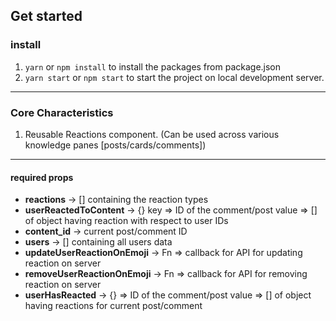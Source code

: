 ## Get started

### install
1. `yarn` or `npm install` to install the packages from package.json
2. `yarn start` or `npm start` to start the project on local development server.

***

### Core Characteristics
1. Reusable Reactions component. (Can be used across various knowledge panes [posts/cards/comments])

***

#### required props
- **reactions** -> [] containing the reaction types
- **userReactedToContent** -> {} key => ID of the comment/post value => [] of object having reaction with respect to user IDs
- **content_id** -> current post/comment ID
- **users** -> [] containing all users data
- **updateUserReactionOnEmoji** -> Fn => callback for API for updating reaction on server
- **removeUserReactionOnEmoji** -> Fn => callback for API for removing reaction on server
- **userHasReacted** -> {} => ID of the comment/post value => [] of object having reactions for current post/comment